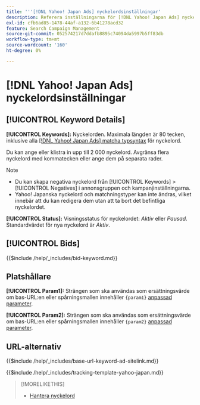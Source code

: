 ```yaml
---
title: '''[!DNL Yahoo! Japan Ads] nyckelordsinställningar'
description: Referera inställningarna för [!DNL Yahoo! Japan Ads] nyckelord.
exl-id: cfb6ad85-1478-44af-a132-6b41278acd32
feature: Search Campaign Management
source-git-commit: 052574217d7ddafb8895c74094da5997b5ff83db
workflow-type: tm+mt
source-wordcount: '160'
ht-degree: 0%

---
```


# [!DNL Yahoo! Japan Ads] nyckelordsinställningar

## [!UICONTROL Keyword Details]

**[!UICONTROL Keywords]:** Nyckelorden. Maximala längden är 80 tecken, inklusive alla [[!DNL Yahoo! Japan Ads] matcha typsyntax](https://ads-help.yahoo.co.jp/yahooads/ss/articledetail?lan=en&amp;aid=27) för nyckelord.

Du kan ange eller klistra in upp till 2 000 nyckelord. Avgränsa flera nyckelord med kommatecken eller ange dem på separata rader.

>[!NOTE]
>
>* Du kan skapa negativa nyckelord från [!UICONTROL Keywords] > [!UICONTROL Negatives] i annonsgruppen och kampanjinställningarna.
>* Yahoo! Japanska nyckelord och matchningstyper kan inte ändras, vilket innebär att du kan redigera dem utan att ta bort det befintliga nyckelordet.

**[!UICONTROL Status]:** Visningsstatus för nyckelordet: *Aktiv* eller *Pausad*. Standardvärdet för nya nyckelord är *Aktiv*.

## [!UICONTROL Bids]

<!-- **[!UICONTROL Bid]:** -->

{{$include /help/_includes/bid-keyword.md}}

## Platshållare

**[!UICONTROL Param1]:** Strängen som ska användas som ersättningsvärde om bas-URL:en eller spårningsmallen innehåller `{param1}` [anpassad parameter](https://ads-help.yahoo-net.jp/s/article/H000044803?language=en_US).

**[!UICONTROL Param2]:** Strängen som ska användas som ersättningsvärde om bas-URL:en eller spårningsmallen innehåller `{param2}` [anpassad parameter](https://ads-help.yahoo-net.jp/s/article/H000044803?language=en_US).

## URL-alternativ

<!-- **[!UICONTROL Base URl]:** -->

{{$include /help/_includes/base-url-keyword-ad-sitelink.md}}

<!-- **[!UICONTROL Tracking Template]:** -->

{{$include /help/_includes/tracking-template-yahoo-japan.md}}

>[!MORELIKETHIS]
>
>* [Hantera nyckelord](/help/search-social-commerce/campaign-management/campaigns/keyword-manage.md)
